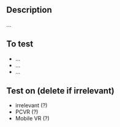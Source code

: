 ## Description
...

## To test
* ...
* ...
* ...

## Test on (delete if irrelevant)
* irrelevant (?)
* PCVR (?)
* Mobile VR (?)

